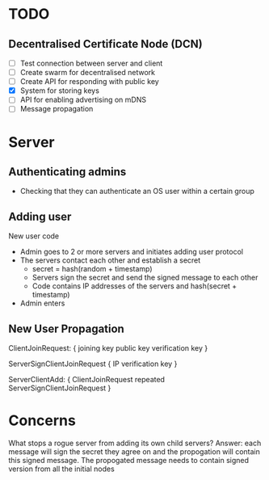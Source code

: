 # TODO

## Decentralised Certificate Node (DCN)

- [ ] Test connection between server and client
- [ ] Create swarm for decentralised network
- [ ] Create API for responding with public key
- [x] System for storing keys
- [ ] API for enabling advertising on mDNS
- [ ] Message propagation

# Server

## Authenticating admins

- Checking that they can authenticate an OS user within a certain group

## Adding user

New user code
- Admin goes to 2 or more servers and initiates adding user protocol
- The servers contact each other and establish a secret
    - secret = hash(random + timestamp)
    - Servers sign the secret and send the signed message to each other
    - Code contains IP addresses of the servers and hash(secret + timestamp)
- Admin enters 

## New User Propagation

ClientJoinRequest: {
    joining key
    public key
    verification key
}

ServerSignClientJoinRequest {
    IP
    verification key
}

ServerClientAdd: {
    ClientJoinRequest
    repeated ServerSignClientJoinRequest
}

# Concerns

What stops a rogue server from adding its own child servers?
Answer: each message will sign the secret they agree on and the propogation will contain this signed message. The propogated message needs to contain signed version from all the initial nodes
